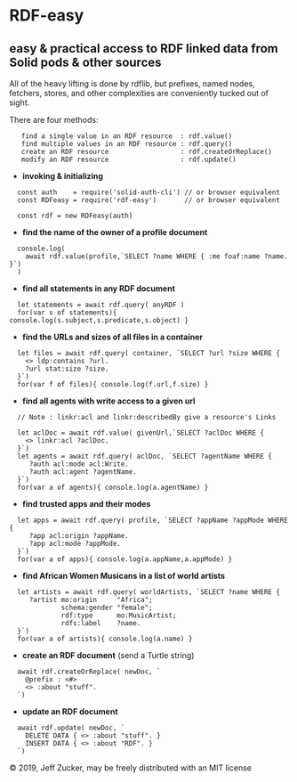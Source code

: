 # RDF-easy

## easy & practical access to RDF linked data from Solid pods & other sources

All of the heavy lifting is done by rdflib, but prefixes, named nodes,
fetchers, stores, and other complexities are conveniently tucked out of
sight.

There are four methods:
```
   find a single value in an RDF resource  : rdf.value()
   find multiple values in an RDF resource : rdf.query()
   create an RDF resource                  : rdf.createOrReplace()
   modify an RDF resource                  : rdf.update()
```
- **invoking & initializing**
```
  const auth    = require('solid-auth-cli') // or browser equivalent
  const RDFeasy = require('rdf-easy')       // or browser equivalent

  const rdf = new RDFeasy(auth)
```
- **find the name of the owner of a profile document**
```
  console.log( 
    await rdf.value(profile,`SELECT ?name WHERE { :me foaf:name ?name. }`) 
  )
```
- **find all statements in any RDF document**
```
  let statements = await rdf.query( anyRDF )
  for(var s of statements){ console.log(s.subject,s.predicate,s.object) }
```
- **find the URLs and sizes of all files in a container**
```
  let files = await rdf.query( container, `SELECT ?url ?size WHERE {
    <> ldp:contains ?url. 
    ?url stat:size ?size.
  }`)
  for(var f of files){ console.log(f.url,f.size) }
```
- **find all agents with write access to a given url**
```
  // Note : linkr:acl and linkr:describedBy give a resource's Links

  let aclDoc = await rdf.value( givenUrl,`SELECT ?aclDoc WHERE { 
    <> linkr:acl ?aclDoc.
  }`)
  let agents = await rdf.query( aclDoc, `SELECT ?agentName WHERE { 
     ?auth acl:mode acl:Write.
     ?auth acl:agent ?agentName.
  }`)
  for(var a of agents){ console.log(a.agentName) }
```
- **find trusted apps and their modes**
```
  let apps = await rdf.query( profile, `SELECT ?appName ?appMode WHERE { 
     ?app acl:origin ?appName. 
     ?app acl:mode ?appMode.
  }`)
  for(var a of apps){ console.log(a.appName,a.appMode) }
```
- **find African Women Musicans in a list of world artists**
```
  let artists = await rdf.query( worldArtists, `SELECT ?name WHERE { 
     ?artist mo:origin     "Africa"; 
             schema:gender "female";
             rdf:type      mo:MusicArtist;
             rdfs:label    ?name.
  }`)
  for(var a of artists){ console.log(a.name) }
```
- **create an RDF document** (send a Turtle string)
```
  await rdf.createOrReplace( newDoc, `
    @prefix : <#>
    <> :about "stuff".
  `)
```
- **update an RDF document**
```
  await rdf.update( newDoc, `
    DELETE DATA { <> :about "stuff". }
    INSERT DATA { <> :about "RDF". }
  `)
```
&copy; 2019, Jeff Zucker, may be freely distributed with an MIT license